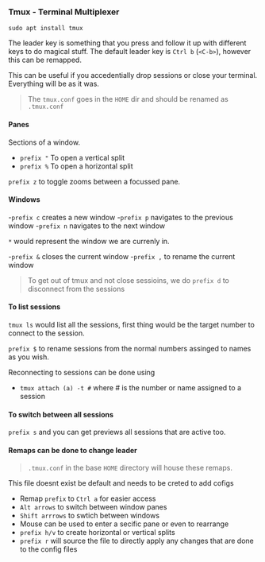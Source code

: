 ### Tmux - Terminal Multiplexer

```
sudo apt install tmux
```

The leader key is something that you press and follow it up with different keys to do magical stuff.
The default leader key is `Ctrl b` (`<C-b>`), however this can be remapped.

This can be useful if you accedentially drop sessions or close your terminal. Everything will be as it was.

> The `tmux.conf` goes in the `HOME` dir and should be renamed as `.tmux.conf`

#### Panes

Sections of a window. 
- `prefix "`  To open a vertical split
- `prefix %`  To open a horizontal split

`prefix z` to toggle zooms between a focussed pane.

#### Windows

-`prefix c` creates a new window
-`prefix p` navigates to the previous window
-`prefix n` navigates to the next window

`*` would represent the window we are currenly in.


-`prefix &` closes the current window
-`prefix ,` to rename the current window

> To get out of tmux and not close sessioins, we do `prefix d` to disconnect from the sessions

#### To list sessions

`tmux ls` would list all the sessions, first thing would be the target number to connect to the session.

`prefix $` to rename sessions from the normal numbers assinged to names as you wish.



Reconnecting to sessions can be done using

- `tmux attach (a) -t #` where # is the number or name assigned to a session

#### To switch between all sessions

`prefix s` and you can get previews all sessions that are active too.

#### Remaps can be done to change leader

> `.tmux.conf` in the base `HOME` directory will house these remaps. 

This file doesnt exist be default and needs to be creted to add cofigs

- Remap `prefix` to `Ctrl a` for easier access
- `Alt arrows` to switch between window panes
- `Shift arrrows` to swtich between windows
- Mouse can be used to enter a secific pane or even to rearrange
- `prefix h/v` to create horizontal or vertical splits
- `prefix r` will source the file to directly apply any changes that are done to the config files


